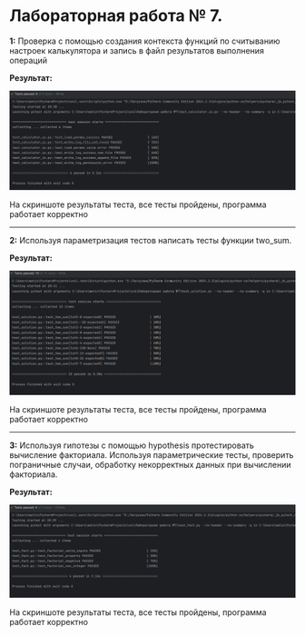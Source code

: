 # Лабораторная работа № 7.
**1:** Проверка с помощью создания контекста функций по считыванию настроек калькулятора и запись в файл результатов выполнения операций

**Результат:**

![Лабораторная работа 7. Задание 1](https://github.com/jamanuriyeva/Programming-3-sem/blob/9efc90dde3245997ccab391cab6e2486ce0f828a/%D0%9B%D0%B0%D0%B1%D0%BE%D1%80%D0%B0%D1%82%D0%BE%D1%80%D0%BD%D0%B0%D1%8F%20%D1%80%D0%B0%D0%B1%D0%BE%D1%82%D0%B0%20%E2%84%967/images/test_calc.png)

На скриншоте результаты теста, все тесты пройдены, программа работает корректно

---

**2:** Используя параметризация тестов написать тесты функции two_sum. 

**Результат:**

![Лабораторная работа 7. Задание 2](https://github.com/jamanuriyeva/Programming-3-sem/blob/9efc90dde3245997ccab391cab6e2486ce0f828a/%D0%9B%D0%B0%D0%B1%D0%BE%D1%80%D0%B0%D1%82%D0%BE%D1%80%D0%BD%D0%B0%D1%8F%20%D1%80%D0%B0%D0%B1%D0%BE%D1%82%D0%B0%20%E2%84%967/images/test_solution.png)

На скриншоте результаты теста, все тесты пройдены, программа работает корректно

---

**3:** Используя гипотезы с помощью hypothesis протестировать вычисление факториала.
Используя параметрические тесты, проверить пограничные случаи, обработку некорректных данных при вычислении факториала.

**Результат:**

![Лабораторная работа 7. Задание 3](https://github.com/jamanuriyeva/Programming-3-sem/blob/9efc90dde3245997ccab391cab6e2486ce0f828a/%D0%9B%D0%B0%D0%B1%D0%BE%D1%80%D0%B0%D1%82%D0%BE%D1%80%D0%BD%D0%B0%D1%8F%20%D1%80%D0%B0%D0%B1%D0%BE%D1%82%D0%B0%20%E2%84%967/images/test_fact.png)

На скриншоте результаты теста, все тесты пройдены, программа работает корректно
